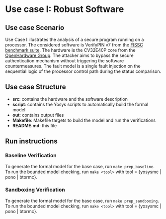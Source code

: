 # Use case I: Robust Software

## Use case Scenario

Use Case I illustrates the analysis of a secure program running on a processor.
The considered software is VerifyPIN v7 from the [FISSC benchmark suite](https://lazart.gricad-pages.univ-grenoble-alpes.fr/fissc/).
The hardware is the CV32E40P core from the [OpenHardware Group](https://github.com/openhwgroup/cv32e40p).
The attacker aims to bypass the secure authentication mechanism without triggering the software countermeasures.
The fault model is a single fault injection on the sequential logic of the processor control path during the status comparison.

## Use case Structure

- **src**: contains the hardware and the software description
- **script**: contains the Yosys scripts to automatically build the formal model 
- **out**: contains output files
- **Makefile**: Makefile targets to build the model and run the verifications
- **README.md**: this file

## Run instructions

### Baseline Verification
To generate the formal model for the base case, run `make prep_baseline`.<br/>
To run the bounded model checking, run `make <tool>` with tool = {yosysmc | pono | btormc}.

### Sandboxing Verification
To generate the formal model for the base case, run `make prep_sandboxing`.<br/>
To run the bounded model checking, run `make <tool>` with tool = {yosysmc | pono | btormc}.
